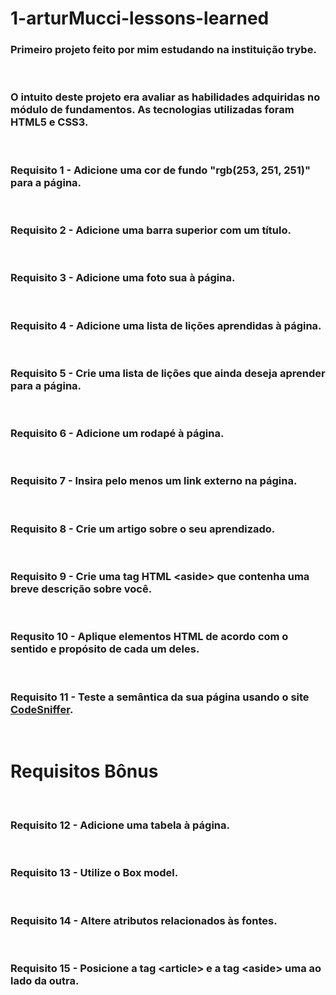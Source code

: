 # 1-arturMucci-lessons-learned

### Primeiro projeto feito por mim estudando na instituição trybe.
<br>

### O intuito deste projeto era avaliar as habilidades adquiridas no módulo de fundamentos. As tecnologias utilizadas foram HTML5 e CSS3.
<br>

### Requisito 1 - Adicione uma cor de fundo "rgb(253, 251, 251)" para a página.
<br>

### Requisito 2 - Adicione uma barra superior com um título.
<br>

### Requisito 3 - Adicione uma foto sua à página.
<br>

### Requisito 4 - Adicione uma lista de lições aprendidas à página.
<br>

### Requisito 5 - Crie uma lista de lições que ainda deseja aprender para a página.
<br>

### Requisito 6 - Adicione um rodapé à página.
<br>

### Requisito 7 - Insira pelo menos um link externo na página.
<br>

### Requisito 8 - Crie um artigo sobre o seu aprendizado.
<br>

### Requisito 9 - Crie uma tag HTML \<aside\> que contenha uma breve descrição sobre você.
<br>

### Requsito 10 - Aplique elementos HTML de acordo com o sentido e propósito de cada um deles.
<br>

### Requisito 11 - Teste a semântica da sua página usando o site <a href="https://squizlabs.github.io/HTML_CodeSniffer/" target="_blank" rel="external">CodeSniffer</a>.
<br>

# Requisitos Bônus
<br>

### Requisito 12 - Adicione uma tabela à página.
<br>

### Requisito 13 - Utilize o Box model.
<br>

### Requisito 14 - Altere atributos relacionados às fontes.
<br>

### Requisito 15 - Posicione a tag \<article\> e a tag \<aside\> uma ao lado da outra.